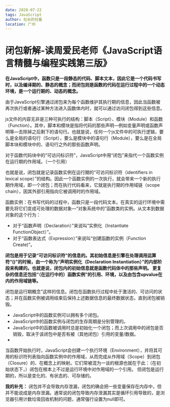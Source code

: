 ```yaml
---
date: 2020-07-22
tags: JavaScript
author: 社长的社畜
location: 广州
---
```


# 闭包新解-读周爱民老师《JavaScript语言精髓与编程实践第三版》

**在JavaScript中，函数只是一段静态的代码、脚本文本，因此它是一个代码书写时，以及编译期的、静态的概念；而闭包则是函数的代码在运行过程中的一个动态环境，是一个运行期的、动态的概念。**

由于JavaScript引擎通过闭包来为每个函数维护其执行期的信息，因此当函数被再次执行或者通过某种方法进入函数体内时，就可以通过访问闭包得到这些信息。

js文件的内容无非是三种可执行的结构：脚本（Script）、模块（Module）和函数（Function）。其中，脚本和模块是指将代码的那些声明—例如变量声明或函数声明等—去除掉之后剩下的语句行。也就是说，任何一个js文件中的可执行逻辑，要么是全局的语句行（Script），要么是模块中的语句行（Module），要么是在全局脚本块和模块中的、语句行之外的那些函数声明。

对于函数代码块中的“可访问标识符”，JavaScript中用“闭包”来指代一个函数实例在运行期的作用域。（一个引用）

也就是说，闭包就是记录函数实例在运行期的“可访问标识符（identifiers in lexical scope）”的结构。因此一个函数实例的一次执行，就会带来一个新的执行期作用域，即一个闭包；而在执行代码看来，它就是执行期的作用域链（scope chain），因其外部引用指向它被调用时的作用域。

函数实例：在书写代码的过程中，函数只是一段代码文本。在真实的运行环境中需要先将它们变成可处理的数据对象—“对象系统中的”函数类的实例。从文本到数据对象的这个行为：
* 对于“函数声明（Declaration）”来说叫“实例化（Instantiate FunctionObject）”。
* 对于“函数表达式（Expression）”来说叫“创建函数的实例（Function Create)”。

**闭包是用于记录“可访问标识符”的信息的。其初始信息是引擎在处理调用运算符“()”的时候，由一个称为“声明实例化（Declaration Instantiation）”的内部阶段来构建的。也就是说，闭包内的初始信息就是函数代码体中的那些声明。 更复杂的信息还包括“（在运行中的）函数实例”的引用、环境，以及由包含upvalue在内的作用域链等。**

闭包是运行期概念”这样的信息。闭包在函数执行过程中处于激活的、可访问的状态；并在函数实例被调用结束后保持上述数据信息的最终数据状态，直到闭包被销毁。
* JavaScript中的函数实例可以拥有多个闭包。
* JavaScript中的函数实例与闭包的生存周期是分别管理的。 
* JavaScript中的函数被调用时总是初始化一个闭包；而上次调用中的闭包是否销毁，取决于该闭包中是否有被（其他闭包）引用的变量/数据。
* 
当函数开始执行时，JavaScript会创建一个执行环境（Environment），并将其可用的标识符列表指向函数实例中的作用域，从而完成从作用域（Scope）到闭包（Closure）的、在概念上的映射。它们常被混为一谈的根源也就在于此：（在初始状态下，）闭包在根本上不过是运行环境中对作用域的一个引用。 但闭包是运行期的，所以是变化的、有状态的、可存储的。

**我的补充：**
闭包并不会导致内存泄漏，闭包的确会把一些变量保存在内存中，但并不能说成是内存泄漏。通常说的闭包导致内存泄漏其实是循环引用导致的，是浏览器引用计数垃圾回收机制的问题，通常强行设置为null即可。